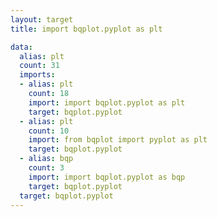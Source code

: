 ```yaml
---
layout: target
title: import bqplot.pyplot as plt

data:
  alias: plt
  count: 31
  imports:
  - alias: plt
    count: 18
    import: import bqplot.pyplot as plt
    target: bqplot.pyplot
  - alias: plt
    count: 10
    import: from bqplot import pyplot as plt
    target: bqplot.pyplot
  - alias: bqp
    count: 3
    import: import bqplot.pyplot as bqp
    target: bqplot.pyplot
  target: bqplot.pyplot
---
```

